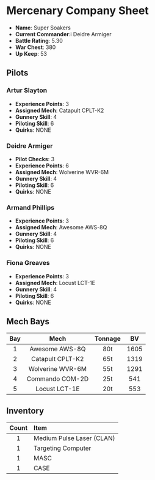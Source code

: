 # Mercenary Company Sheet

* **Name**: Super Soakers
* **Current Commander**:i Deidre Armiger
* **Battle Rating**: 5.30
* **War Chest**: 380
* **Up Keep**: 53

## Pilots

### Artur Slayton

* **Experience Points**: 3
* **Assigned Mech**: Catapult CPLT-K2
* **Gunnery Skill**: 4
* **Piloting Skill**: 6
* **Quirks**: NONE

### Deidre Armiger

* **Pilot Checks**: 3
* **Experience Points**: 6
* **Assigned Mech**: Wolverine WVR-6M
* **Gunnery Skill**: 4
* **Piloting Skill**: 6
* **Quirks**: NONE

### Armand Phillips

* **Experience Points**: 3
* **Assigned Mech**: Awesome AWS-8Q
* **Gunnery Skill**: 4
* **Piloting Skill**: 6
* **Quirks**: NONE

### Fiona Greaves

* **Experience Points**: 3
* **Assigned Mech**: Locust LCT-1E
* **Gunnery Skill**: 4
* **Piloting Skill**: 6
* **Quirks**: NONE

## Mech Bays

| Bay | Mech             | Tonnage |  BV  |
|:---:|:----------------:|:-------:|:----:|
|  1  | Awesome AWS-8Q   | 80t     | 1605 |
|  2  | Catapult CPLT-K2 | 65t     | 1319 |
|  3  | Wolverine WVR-6M | 55t     | 1291 |
|  4  | Commando COM-2D  | 25t     | 541  |
|  5  | Locust LCT-1E    | 20t     | 553  |


## Inventory

| Count | Item                            |
|:-----:|:--------------------------------|
|  1    | Medium Pulse Laser (CLAN)
|  1    | Targeting Computer
|  1    | MASC
|  1    | CASE
